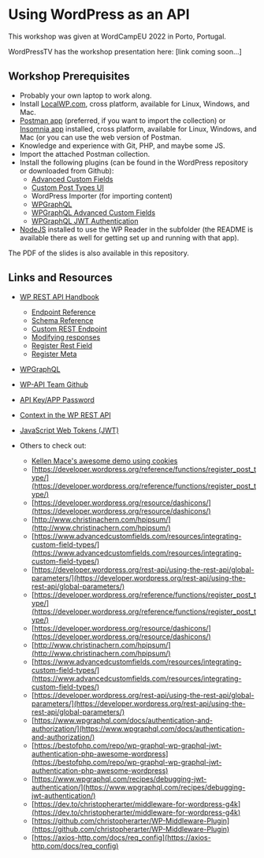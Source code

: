 # Using WordPress as an API

This workshop was given at WordCampEU 2022 in Porto, Portugal.

WordPressTV has the workshop presentation here: [link coming soon...]

## Workshop Prerequisites

- Probably your own laptop to work along.
- Install [LocalWP.com](https://LocalWP.com), cross platform, available for Linux, Windows, and Mac.
- [Postman app](https://www.postman.com/) (preferred, if you want to import the collection) or [Insomnia app](https://insomnia.rest/download) installed, cross platform, available for Linux, Windows, and Mac (or you can use the web version of Postman.
- Knowledge and experience with Git, PHP, and maybe some JS.
- Import the attached Postman collection.
- Install the following plugins (can be found in the WordPress repository or downloaded from Github):
    - [Advanced Custom Fields](https://wordpress.org/plugins/advanced-custom-fields/)
    - [Custom Post Types UI](https://wordpress.org/plugins/custom-post-type-ui/)
    - WordPress Importer (for importing content)
    - [WPGraphQL](https://wpgraphql.com)
    - [WPGraphQL Advanced Custom Fields](https://github.com/wp-graphql/wp-graphql-acf)
    - [WPGraphQL JWT Authentication](https://github.com/wp-graphql/wp-graphql-jwt-authentication)
- [NodeJS](https://nodejs.org) installed to use the WP Reader in the subfolder (the README is available there as well for getting set up and running with that app).

The PDF of the slides is also available in this repository.

## Links and Resources

- [WP REST API Handbook](https://developer.wordpress.org/rest-api/)
    - [Endpoint Reference](https://developer.wordpress.org/rest-api/reference/)
    - [Schema Reference](https://developer.wordpress.org/rest-api/extending-the-rest-api/schema/)
    - [Custom REST Endpoint](https://developer.wordpress.org/rest-api/extending-the-rest-api/adding-custom-endpoints/)
    - [Modifying responses](https://developer.wordpress.org/rest-api/extending-the-rest-api/modifying-responses/)
    - [Register Rest Field](https://developer.wordpress.org/reference/functions/register_rest_field/)
    - [Register Meta](https://developer.wordpress.org/reference/functions/register_meta/)
- [WPGraphQL](https://www.wpgraphql.com/docs)
- [WP-API Team Github](https://github.com/WP-API)

- [API Key/APP Password](https://make.wordpress.org/core/2020/11/05/application-passwords-integration-guide/)
- [Context in the WP REST API](https://make.xwp.co/2017/07/25/defining-context-in-the-wp-rest-api/)
- [JavaScript Web Tokens (JWT)](https://jwt.io/)
- Others to check out:
    - [Kellen Mace's awesome demo using cookies](https://www.youtube.com/watch?v=eeWxvCZHxLs)
    - [https://developer.wordpress.org/reference/functions/register_post_type/](https://developer.wordpress.org/reference/functions/register_post_type/)
    - [https://developer.wordpress.org/resource/dashicons/](https://developer.wordpress.org/resource/dashicons/)
    - [http://www.christinachern.com/hpipsum/](http://www.christinachern.com/hpipsum/)
    - [https://www.advancedcustomfields.com/resources/integrating-custom-field-types/](https://www.advancedcustomfields.com/resources/integrating-custom-field-types/)
    - [https://developer.wordpress.org/rest-api/using-the-rest-api/global-parameters/](https://developer.wordpress.org/rest-api/using-the-rest-api/global-parameters/)
    - [https://developer.wordpress.org/reference/functions/register_post_type/](https://developer.wordpress.org/reference/functions/register_post_type/)
    - [https://developer.wordpress.org/resource/dashicons/](https://developer.wordpress.org/resource/dashicons/)
    - [http://www.christinachern.com/hpipsum/](http://www.christinachern.com/hpipsum/)
    - [https://www.advancedcustomfields.com/resources/integrating-custom-field-types/](https://www.advancedcustomfields.com/resources/integrating-custom-field-types/)
    - [https://developer.wordpress.org/rest-api/using-the-rest-api/global-parameters/](https://developer.wordpress.org/rest-api/using-the-rest-api/global-parameters/)
    - [https://www.wpgraphql.com/docs/authentication-and-authorization/](https://www.wpgraphql.com/docs/authentication-and-authorization/)
    - [https://bestofphp.com/repo/wp-graphql-wp-graphql-jwt-authentication-php-awesome-wordpress](https://bestofphp.com/repo/wp-graphql-wp-graphql-jwt-authentication-php-awesome-wordpress)
    - [https://www.wpgraphql.com/recipes/debugging-jwt-authentication/](https://www.wpgraphql.com/recipes/debugging-jwt-authentication/)
    - [https://dev.to/christopherarter/middleware-for-wordpress-g4k](https://dev.to/christopherarter/middleware-for-wordpress-g4k)
    - [https://github.com/christopherarter/WP-Middleware-Plugin](https://github.com/christopherarter/WP-Middleware-Plugin)
    - [https://axios-http.com/docs/req_config](https://axios-http.com/docs/req_config)
